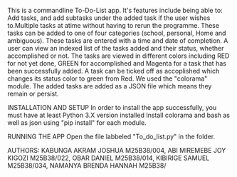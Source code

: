 This is a commandline To-Do-List app. It's features include being able to:
Add tasks, and add subtasks under the added task if the user wishes to.Multiple tasks at atime without having to rerun the programme. These tasks can be added to one of four categories (school, personal, Home and ambiguous). These tasks are entered with a time and date of completion.
A user can view an indexed list of the tasks added and their status, whether accomplished or not. The tasks are viewed in different colors including RED for not yet done, GREEN for accomplished and Magenta for a task that has been successfully added. 
A task can be ticked off as accoplished which changes its status color to green from Red. We used the "colorama" module.
The added tasks are added as a JSON file which means they remain or persist.

INSTALLATION AND SETUP
In order to install the app successfully, you must have at least Python 3.X version installed
Install colorama and bash as well as json using "pip install" for each module.

RUNNING THE APP
Open the file labbeled "To_do_list.py" in the folder.

AUTHORS: KABUNGA AKRAM JOSHUA M25B38/004, ABI MIREMEBE JOY KIGOZI M25B38/022, OBAR DANIEL M25B38/014, KIBIRIGE SAMUEL M25B38/034, NAMANYA BRENDA HANNAH M25B38/